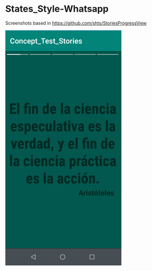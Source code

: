 ﻿# States_Style-Whatsapp
Screenshots
based in  https://github.com/shts/StoriesProgressView


![alt text](test.PNG)

